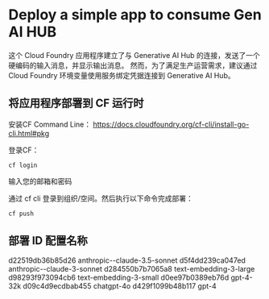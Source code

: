 # Deploy a simple app to consume Gen AI HUB
这个 Cloud Foundry 应用程序建立了与 Generative AI Hub 的连接，发送了一个硬编码的输入消息，并显示输出消息。
然而，为了满足生产运营需求，建议通过 Cloud Foundry 环境变量使用服务绑定凭据连接到 Generative AI Hub。



## 将应用程序部署到 CF 运行时  
安装CF Command Line：
https://docs.cloudfoundry.org/cf-cli/install-go-cli.html#pkg

登录CF：
```
cf login
```
输入您的邮箱和密码


通过 cf cli 登录到组织/空间。然后执行以下命令完成部署：  
```bash
cf push
```


## 部署 ID          配置名称
d22519db36b85d26  anthropic--claude-3.5-sonnet
d5f4dd239ca047ed  anthropic--claude-3-sonnet
d284550b7b7065a8  text-embedding-3-large
d98293f973094cb6  text-embedding-3-small
d0ee97b0389eb76d  gpt-4-32k
d09c4d9ecdbab455  chatgpt-4o
d429f1099b48b117  gpt-4